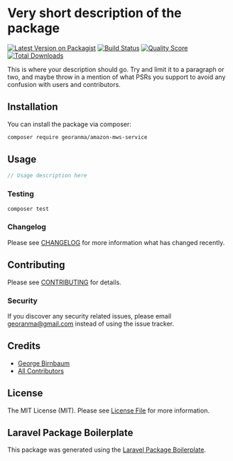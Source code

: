 # Very short description of the package

[![Latest Version on Packagist](https://img.shields.io/packagist/v/georanma/amazon-mws-service.svg?style=flat-square)](https://packagist.org/packages/georanma/amazon-mws-service)
[![Build Status](https://img.shields.io/travis/georanma/amazon-mws-service/master.svg?style=flat-square)](https://travis-ci.org/georanma/amazon-mws-service)
[![Quality Score](https://img.shields.io/scrutinizer/g/georanma/amazon-mws-service.svg?style=flat-square)](https://scrutinizer-ci.com/g/georanma/amazon-mws-service)
[![Total Downloads](https://img.shields.io/packagist/dt/georanma/amazon-mws-service.svg?style=flat-square)](https://packagist.org/packages/georanma/amazon-mws-service)

This is where your description should go. Try and limit it to a paragraph or two, and maybe throw in a mention of what PSRs you support to avoid any confusion with users and contributors.

## Installation

You can install the package via composer:

```bash
composer require georanma/amazon-mws-service
```

## Usage

``` php
// Usage description here
```

### Testing

``` bash
composer test
```

### Changelog

Please see [CHANGELOG](CHANGELOG.md) for more information what has changed recently.

## Contributing

Please see [CONTRIBUTING](CONTRIBUTING.md) for details.

### Security

If you discover any security related issues, please email georanma@gmail.com instead of using the issue tracker.

## Credits

- [George Birnbaum](https://github.com/georanma)
- [All Contributors](../../contributors)

## License

The MIT License (MIT). Please see [License File](LICENSE.md) for more information.

## Laravel Package Boilerplate

This package was generated using the [Laravel Package Boilerplate](https://laravelpackageboilerplate.com).
